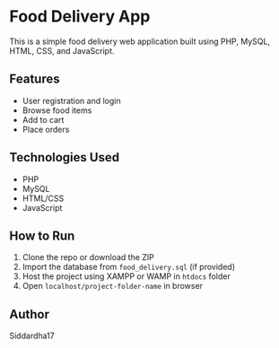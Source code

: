 # Food Delivery App

This is a simple food delivery web application built using PHP, MySQL, HTML, CSS, and JavaScript.

## Features
- User registration and login
- Browse food items
- Add to cart
- Place orders

## Technologies Used
- PHP
- MySQL
- HTML/CSS
- JavaScript

## How to Run
1. Clone the repo or download the ZIP
2. Import the database from `food_delivery.sql` (if provided)
3. Host the project using XAMPP or WAMP in `htdocs` folder
4. Open `localhost/project-folder-name` in browser

## Author
Siddardha17

